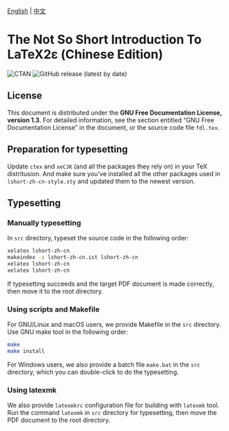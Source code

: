 [English](https://github.com/CTeX-org/lshort-zh-cn) | [中文](https://github.com/CTeX-org/lshort-zh-cn/blob/master/README-zh.md)

# The Not So Short Introduction To LaTeX2ε (Chinese Edition)

![CTAN](https://img.shields.io/ctan/v/lshort-zh-cn)
![GitHub release (latest by date)](https://img.shields.io/github/v/release/CTeX-org/lshort-zh-cn)

## License

This document is distributed under the **GNU Free Documentation License, version 1.3**.
For detailed information, see the section entitled &ldquo;GNU Free Documentation License&rdquo; in the document, or the source code file `fdl.tex`.

## Preparation for typesetting

Update `ctex` and `xeCJK` (and all the packages they rely on) in your TeX distritusion. And make sure you've installed
all the other packages used in `lshort-zh-cn-style.sty` and updated them to the newest version.

## Typesetting

### Manually typesetting

In `src` directory, typeset the source code in the following order:

```sh
xelatex lshort-zh-cn
makeindex -s lshort-zh-cn.ist lshort-zh-cn
xelatex lshort-zh-cn
xelatex lshort-zh-cn
```

If typesetting succeeds and the target PDF document is made correctly, then move it to the root directory.

### Using scripts and Makefile

For GNU/Linux and macOS users, we provide Makefile in the `src` directory. Use GNU make tool in the following order:

```sh
make
make install
```

For Windows users, we also provide a batch file `make.bat` in the `src` directory, which you can double-click to do the typesetting.

### Using latexmk

We also provide `latexmkrc` configuration file for building with `latexmk` tool. Run the command `latexmk` in `src` directory for typesetting, then move the PDF document to the root directory.
